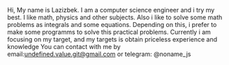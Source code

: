 Hi, My name is Lazizbek. I am a computer science engineer and i try my best.
I like math, physics and other subjects. Also i like to solve some math problems as integrals and some equations.
Depending on this, i prefer to make some programms to solve this practical problems.
Currently i am focusing on my target, and my targets is obtain priceless experience and knowledge
You can contact with me by email:undefined.value.git@gmail.com or telegram: @noname_js




